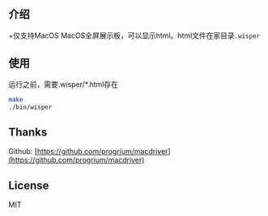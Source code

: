 ## 介绍
+仅支持MacOS
MacOS全屏展示板，可以显示html。html文件在家目录`.wisper`

## 使用
运行之前，需要.wisper/*.html存在
```bash
make
./bin/wisper
```

## Thanks

Github: [https://github.com/progrium/macdriver](https://github.com/progrium/macdriver)

## License

MIT
